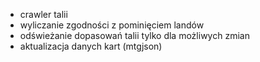 - crawler talii
- wyliczanie zgodności z pominięciem landów
- odświeżanie dopasowań talii tylko dla możliwych zmian
- aktualizacja danych kart (mtgjson)